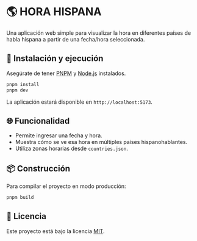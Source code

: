 # 🌎 HORA HISPANA

Una aplicación web simple para visualizar la hora en diferentes países de habla hispana a partir de una fecha/hora seleccionada.

## 🚀 Instalación y ejecución

Asegúrate de tener [PNPM](https://pnpm.io/) y [Node.js](https://nodejs.org/) instalados.

```bash
pnpm install
pnpm dev
```

La aplicación estará disponible en `http://localhost:5173`.

## 🌐 Funcionalidad

-   Permite ingresar una fecha y hora.
-   Muestra cómo se ve esa hora en múltiples países hispanohablantes.
-   Utiliza zonas horarias desde `countries.json`.

## 📦 Construcción

Para compilar el proyecto en modo producción:

```bash
pnpm build
```

## 📄 Licencia

Este proyecto está bajo la licencia [MIT](LICENSE).
